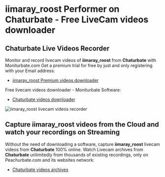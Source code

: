 # iimaray_roost Performer on Chaturbate - Free LiveCam videos downloader

## Chaturbate Live Videos Recorder

Monitor and record livecam videos of **iimaray_roost** from **Chaturbate** with Moniturbate.com
Get a premium trial for free by just and only registering with your Email address:
* [iimaray_roost Premium videos downloader](https://moniturbate.com/request-demo-licence-key.html)

Free livecam videos downloader - Moniturbate Software:
* [Chaturbate videos downloader](https://moniturbate.com/moniturbate-download-software.html)

![iimaray_roost livecam videos recorder](https://peachurnet.com/templates/moniturbate-software.png)


## Capture iimaray_roost videos from the Cloud and watch your recordings on Streaming

Without the need of downloading a software, capture **iimaray_roost** livecam videos from **Chaturbate** 100% online.
Watch Livecam archives from **Chaturbate** unlimitedly from thousands of existing recordings, only on Peachurbate.com and its websites network:
* [Chaturbate videos archives](https://peachurnet.com/)